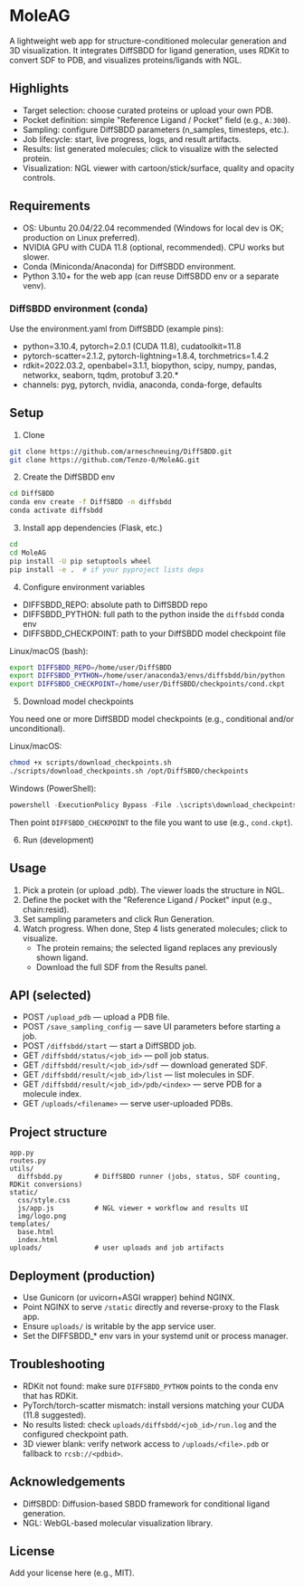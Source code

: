 # MoleAG

A lightweight web app for structure-conditioned molecular generation and 3D visualization. It integrates DiffSBDD for ligand generation, uses RDKit to convert SDF to PDB, and visualizes proteins/ligands with NGL.

## Highlights
- Target selection: choose curated proteins or upload your own PDB.
- Pocket definition: simple "Reference Ligand / Pocket" field (e.g., `A:300`).
- Sampling: configure DiffSBDD parameters (n_samples, timesteps, etc.).
- Job lifecycle: start, live progress, logs, and result artifacts.
- Results: list generated molecules; click to visualize with the selected protein.
- Visualization: NGL viewer with cartoon/stick/surface, quality and opacity controls.

## Requirements
- OS: Ubuntu 20.04/22.04 recommended (Windows for local dev is OK; production on Linux preferred).
- NVIDIA GPU with CUDA 11.8 (optional, recommended). CPU works but slower.
- Conda (Miniconda/Anaconda) for DiffSBDD environment.
- Python 3.10+ for the web app (can reuse DiffSBDD env or a separate venv).

### DiffSBDD environment (conda)
Use the environment.yaml from DiffSBDD (example pins):
- python=3.10.4, pytorch=2.0.1 (CUDA 11.8), cudatoolkit=11.8
- pytorch-scatter=2.1.2, pytorch-lightning=1.8.4, torchmetrics=1.4.2
- rdkit=2022.03.2, openbabel=3.1.1, biopython, scipy, numpy, pandas, networkx, seaborn, tqdm, protobuf 3.20.*
- channels: pyg, pytorch, nvidia, anaconda, conda-forge, defaults

## Setup

1) Clone
```bash
git clone https://github.com/arneschneuing/DiffSBDD.git
git clone https://github.com/Tenzo-0/MoleAG.git
```

2) Create the DiffSBDD env
```bash
cd DiffSBDD
conda env create -f DiffSBDD -n diffsbdd
conda activate diffsbdd
```

3) Install app dependencies (Flask, etc.)
```bash
cd
cd MoleAG
pip install -U pip setuptools wheel
pip install -e .  # if your pyproject lists deps
```

4) Configure environment variables
- DIFFSBDD_REPO: absolute path to DiffSBDD repo
- DIFFSBDD_PYTHON: full path to the python inside the `diffsbdd` conda env
- DIFFSBDD_CHECKPOINT: path to your DiffSBDD model checkpoint file

Linux/macOS (bash):
```bash
export DIFFSBDD_REPO=/home/user/DiffSBDD
export DIFFSBDD_PYTHON=/home/user/anaconda3/envs/diffsbdd/bin/python
export DIFFSBDD_CHECKPOINT=/home/user/DiffSBDD/checkpoints/cond.ckpt
```

5) Download model checkpoints

You need one or more DiffSBDD model checkpoints (e.g., conditional and/or unconditional).

Linux/macOS:
```bash
chmod +x scripts/download_checkpoints.sh
./scripts/download_checkpoints.sh /opt/DiffSBDD/checkpoints
```

Windows (PowerShell):
```powershell
powershell -ExecutionPolicy Bypass -File .\scripts\download_checkpoints.ps1 -Dest C:\tools\DiffSBDD\checkpoints
```

Then point `DIFFSBDD_CHECKPOINT` to the file you want to use (e.g., `cond.ckpt`).

6) Run (development)

## Usage
1. Pick a protein (or upload .pdb). The viewer loads the structure in NGL.
2. Define the pocket with the "Reference Ligand / Pocket" input (e.g., chain:resid).
3. Set sampling parameters and click Run Generation.
4. Watch progress. When done, Step 4 lists generated molecules; click to visualize.
   - The protein remains; the selected ligand replaces any previously shown ligand.
   - Download the full SDF from the Results panel.

## API (selected)
- POST `/upload_pdb` — upload a PDB file.
- POST `/save_sampling_config` — save UI parameters before starting a job.
- POST `/diffsbdd/start` — start a DiffSBDD job.
- GET `/diffsbdd/status/<job_id>` — poll job status.
- GET `/diffsbdd/result/<job_id>/sdf` — download generated SDF.
- GET `/diffsbdd/result/<job_id>/list` — list molecules in SDF.
- GET `/diffsbdd/result/<job_id>/pdb/<index>` — serve PDB for a molecule index.
- GET `/uploads/<filename>` — serve user-uploaded PDBs.

## Project structure
```
app.py
routes.py
utils/
  diffsbdd.py        # DiffSBDD runner (jobs, status, SDF counting, RDKit conversions)
static/
  css/style.css
  js/app.js          # NGL viewer + workflow and results UI
  img/logo.png
templates/
  base.html
  index.html
uploads/             # user uploads and job artifacts
```

## Deployment (production)
- Use Gunicorn (or uvicorn+ASGI wrapper) behind NGINX.
- Point NGINX to serve `/static` directly and reverse-proxy to the Flask app.
- Ensure `uploads/` is writable by the app service user.
- Set the DIFFSBDD_* env vars in your systemd unit or process manager.

## Troubleshooting
- RDKit not found: make sure `DIFFSBDD_PYTHON` points to the conda env that has RDKit.
- PyTorch/torch-scatter mismatch: install versions matching your CUDA (11.8 suggested).
- No results listed: check `uploads/diffsbdd/<job_id>/run.log` and the configured checkpoint path.
- 3D viewer blank: verify network access to `/uploads/<file>.pdb` or fallback to `rcsb://<pdbid>`.

## Acknowledgements
- DiffSBDD: Diffusion-based SBDD framework for conditional ligand generation.
- NGL: WebGL-based molecular visualization library.

## License
Add your license here (e.g., MIT).

